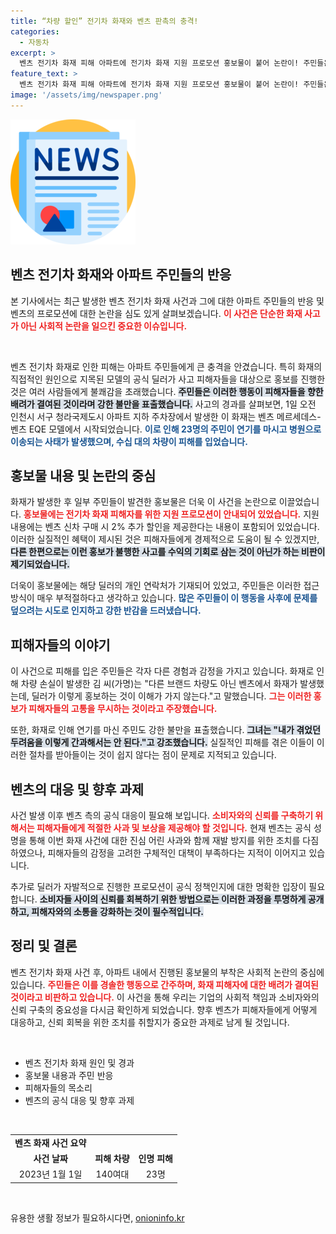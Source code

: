 ```yaml
---
title: “차량 할인” 전기차 화재와 벤츠 판촉의 충격!
categories:
  - 자동차
excerpt: >
  벤츠 전기차 화재 피해 아파트에 전기차 화재 지원 프로모션 홍보물이 붙어 논란이! 주민들은 영업행위를 비난하며 불만을 표출했다. 사고로 고통받는 이들에 대한 배려가 없다는 지적이 이어지고 있다.
feature_text: >
  벤츠 전기차 화재 피해 아파트에 전기차 화재 지원 프로모션 홍보물이 붙어 논란이! 주민들은 영업행위를 비난하며 불만을 표출했다. 사고로 고통받는 이들에 대한 배려가 없다는 지적이 이어지고 있다.
image: '/assets/img/newspaper.png'
---
```


<p><img src="/assets/img/newspaper.png" alt="kimp 속보" /></p>

<h2 data-ke-size="size26">벤츠 전기차 화재와 아파트 주민들의 반응</h2>

<p>본 기사에서는 최근 발생한 벤츠 전기차 화재 사건과 그에 대한 아파트 주민들의 반응 및 벤츠의 프로모션에 대한 논란을 심도 있게 살펴보겠습니다. <b><span style="color: #ee2323;">이 사건은 단순한 화재 사고가 아닌 사회적 논란을 일으킨 중요한 이슈입니다.</span></b></p>

<p data-ke-size="size16">&nbsp;</p>

<p>벤츠 전기차 화재로 인한 피해는 아파트 주민들에게 큰 충격을 안겼습니다. 특히 화재의 직접적인 원인으로 지목된 모델의 공식 딜러가 사고 피해자들을 대상으로 홍보를 진행한 것은 여러 사람들에게 불쾌감을 초래했습니다. <b><span style="background-color: #21538527;">주민들은 이러한 행동이 피해자들을 향한 배려가 결여된 것이라며 강한 불만을 표출했습니다.</span></b> 사고의 경과를 살펴보면, 1일 오전 인천시 서구 청라국제도시 아파트 지하 주차장에서 발생한 이 화재는 벤츠 메르세데스-벤츠 EQE 모델에서 시작되었습니다. <b><span style="color: #1a5490;">이로 인해 23명의 주민이 연기를 마시고 병원으로 이송되는 사태가 발생했으며, 수십 대의 차량이 피해를 입었습니다.</span></b></p>

<h2 data-ke-size="size26">홍보물 내용 및 논란의 중심</h2>

<p>화재가 발생한 후 일부 주민들이 발견한 홍보물은 더욱 이 사건을 논란으로 이끌었습니다. <b><span style="color: #ee2323;">홍보물에는 전기차 화재 피해자를 위한 지원 프로모션이 안내되어 있었습니다.</span></b> 지원 내용에는 벤츠 신차 구매 시 2% 추가 할인을 제공한다는 내용이 포함되어 있었습니다. 이러한 실질적인 혜택이 제시된 것은 피해자들에게 경제적으로 도움이 될 수 있겠지만, <b><span style="background-color: #21538527;">다른 한편으로는 이런 홍보가 불행한 사고를 수익의 기회로 삼는 것이 아닌가 하는 비판이 제기되었습니다.</span></b></p>

<p>더욱이 홍보물에는 해당 딜러의 개인 연락처가 기재되어 있었고, 주민들은 이러한 접근 방식이 매우 부적절하다고 생각하고 있습니다. <b><span style="color: #1a5490;">많은 주민들이 이 행동을 사후에 문제를 덮으려는 시도로 인지하고 강한 반감을 드러냈습니다.</span></b></p>

<h2 data-ke-size="size26">피해자들의 이야기</h2>

<p>이 사건으로 피해를 입은 주민들은 각자 다른 경험과 감정을 가지고 있습니다. 화재로 인해 차량 손실이 발생한 김 씨(가명)는 "다른 브랜드 차량도 아닌 벤츠에서 화재가 발생했는데, 딜러가 이렇게 홍보하는 것이 이해가 가지 않는다."고 말했습니다. <b><span style="color: #ee2323;">그는 이러한 홍보가 피해자들의 고통을 무시하는 것이라고 주장했습니다.</span></b></p>

<p>또한, 화재로 인해 연기를 마신 주민도 강한 불만을 표출했습니다. <b><span style="background-color: #21538527;">그녀는 "내가 겪었던 두려움을 이렇게 간과해서는 안 된다."고 강조했습니다.</span></b> 실질적인 피해를 겪은 이들이 이러한 절차를 받아들이는 것이 쉽지 않다는 점이 문제로 지적되고 있습니다.</p>

<h2 data-ke-size="size26">벤츠의 대응 및 향후 과제</h2>

<p>사건 발생 이후 벤츠 측의 공식 대응이 필요해 보입니다. <b><span style="color: #ee2323;">소비자와의 신뢰를 구축하기 위해서는 피해자들에게 적절한 사과 및 보상을 제공해야 할 것입니다.</span></b> 현재 벤츠는 공식 성명을 통해 이번 화재 사건에 대한 진심 어린 사과와 함께 재발 방지를 위한 조치를 다짐하였으나, 피해자들의 감정을 고려한 구체적인 대책이 부족하다는 지적이 이어지고 있습니다.</p>

<p>추가로 딜러가 자발적으로 진행한 프로모션이 공식 정책인지에 대한 명확한 입장이 필요합니다. <b><span style="background-color: #21538527;">소비자들 사이의 신뢰를 회복하기 위한 방법으로는 이러한 과정을 투명하게 공개하고, 피해자와의 소통을 강화하는 것이 필수적입니다.</span></b></p>

<h2 data-ke-size="size26">정리 및 결론</h2>

<p>벤츠 전기차 화재 사건 후, 아파트 내에서 진행된 홍보물의 부착은 사회적 논란의 중심에 있습니다. <b><span style="color: #ee2323;">주민들은 이를 경솔한 행동으로 간주하며, 화재 피해자에 대한 배려가 결여된 것이라고 비판하고 있습니다.</span></b> 이 사건을 통해 우리는 기업의 사회적 책임과 소비자와의 신뢰 구축의 중요성을 다시금 확인하게 되었습니다. 향후 벤츠가 피해자들에게 어떻게 대응하고, 신뢰 회복을 위한 조치를 취할지가 중요한 과제로 남게 될 것입니다.</p>

<p data-ke-size="size16">&nbsp;</p>

<ul>
    <li>벤츠 전기차 화재 원인 및 경과</li>
    <li>홍보물 내용과 주민 반응</li>
    <li>피해자들의 목소리</li>
    <li>벤츠의 공식 대응 및 향후 과제</li>
</ul>

<p data-ke-size="size16">&nbsp;</p>

<table>
    <tr>
        <td style="text-align: center; height: 17px;"><b>벤츠 화재 사건 요약</b></td>
    </tr>
    <tr>
        <td style="text-align: center; height: 17px;"><b>사건 날짜</b></td>
        <td style="text-align: center; height: 17px;"><b>피해 차량</b></td>
        <td style="text-align: center; height: 17px;"><b>인명 피해</b></td>
    </tr>
    <tr>
        <td style="text-align: center; height: 17px;">2023년 1월 1일</td>
        <td style="text-align: center; height: 17px;">140여대</td>
        <td style="text-align: center; height: 17px;">23명</td>
    </tr>
</table>

<p data-ke-size="size16">&nbsp;</p>
유용한 생활 정보가 필요하시다면, <a href="https://onioninfo.kr" rel="dofollow">onioninfo.kr</a>


